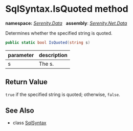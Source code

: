 # SqlSyntax.IsQuoted method
**namespace:** *[Serenity.Data](../../README.md#serenity.data-namespace)*   **assembly**: *[Serenity.Net.Data](../../README.md)*

Determines whether the specified string is quoted.

```csharp
public static bool IsQuoted(string s)
```

| parameter | description |
| --- | --- |
| s | The s. |

## Return Value

`true` if the specified string is quoted; otherwise, `false`.

## See Also

* class [SqlSyntax](../SqlSyntax.md)